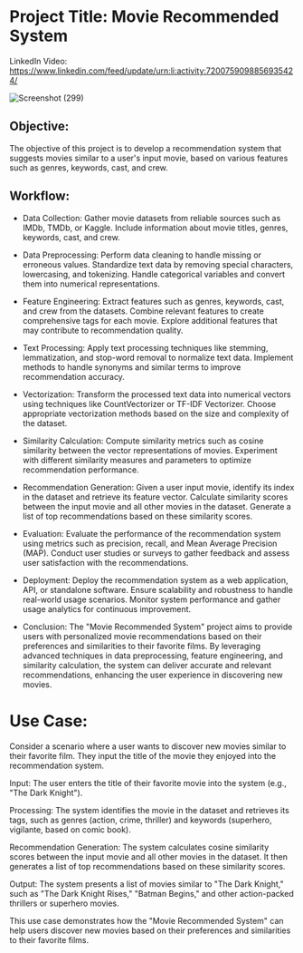 # Project Title: Movie Recommended System
LinkedIn Video: https://www.linkedin.com/feed/update/urn:li:activity:7200759098856935424/

![Screenshot (299)](https://github.com/Lavan1999/Project-8_MovieRecommendationSystem/assets/152668558/0ad6e1ca-5c37-4e03-a125-36d81c2107a4)

## Objective:
The objective of this project is to develop a recommendation system that suggests movies similar to a user's input movie, based on various features such as genres, keywords, cast, and crew.

## Workflow:

- Data Collection:
Gather movie datasets from reliable sources such as IMDb, TMDb, or Kaggle.
Include information about movie titles, genres, keywords, cast, and crew.

- Data Preprocessing:
Perform data cleaning to handle missing or erroneous values.
Standardize text data by removing special characters, lowercasing, and tokenizing.
Handle categorical variables and convert them into numerical representations.

- Feature Engineering:
Extract features such as genres, keywords, cast, and crew from the datasets.
Combine relevant features to create comprehensive tags for each movie.
Explore additional features that may contribute to recommendation quality.

- Text Processing:
Apply text processing techniques like stemming, lemmatization, and stop-word removal to normalize text data.
Implement methods to handle synonyms and similar terms to improve recommendation accuracy.

- Vectorization:
Transform the processed text data into numerical vectors using techniques like CountVectorizer or TF-IDF Vectorizer.
Choose appropriate vectorization methods based on the size and complexity of the dataset.

- Similarity Calculation:
Compute similarity metrics such as cosine similarity between the vector representations of movies.
Experiment with different similarity measures and parameters to optimize recommendation performance.

- Recommendation Generation:
Given a user input movie, identify its index in the dataset and retrieve its feature vector.
Calculate similarity scores between the input movie and all other movies in the dataset.
Generate a list of top recommendations based on these similarity scores.

- Evaluation:
Evaluate the performance of the recommendation system using metrics such as precision, recall, and Mean Average Precision (MAP).
Conduct user studies or surveys to gather feedback and assess user satisfaction with the recommendations.

- Deployment:
Deploy the recommendation system as a web application, API, or standalone software.
Ensure scalability and robustness to handle real-world usage scenarios.
Monitor system performance and gather usage analytics for continuous improvement.

- Conclusion:
The "Movie Recommended System" project aims to provide users with personalized movie recommendations based on their preferences and similarities to their favorite films. By leveraging advanced techniques in data preprocessing, feature engineering, and similarity calculation, the system can deliver accurate and relevant recommendations, enhancing the user experience in discovering new movies.

# Use Case:
Consider a scenario where a user wants to discover new movies similar to their favorite film. They input the title of the movie they enjoyed into the recommendation system.

Input: The user enters the title of their favorite movie into the system (e.g., "The Dark Knight").

Processing: The system identifies the movie in the dataset and retrieves its tags, such as genres (action, crime, thriller) and keywords (superhero, vigilante, based on comic book).

Recommendation Generation: The system calculates cosine similarity scores between the input movie and all other movies in the dataset. It then generates a list of top recommendations based on these similarity scores.

Output: The system presents a list of movies similar to "The Dark Knight," such as "The Dark Knight Rises," "Batman Begins," and other action-packed thrillers or superhero movies.

This use case demonstrates how the "Movie Recommended System" can help users discover new movies based on their preferences and similarities to their favorite films.

